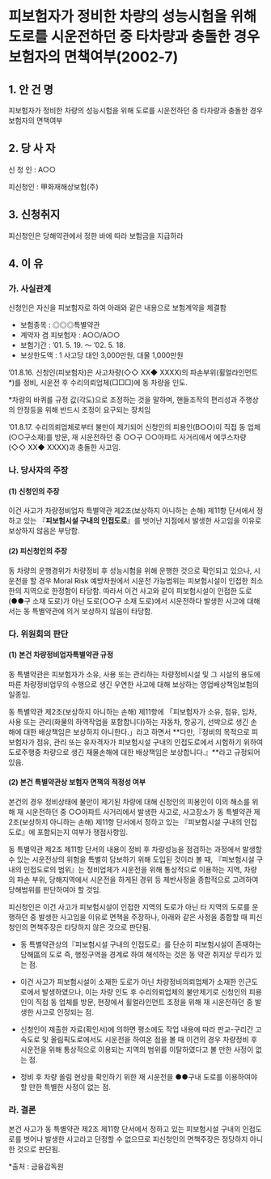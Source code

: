 # 피보험자가 정비한 차량의 성능시험을 위해 도로를 시운전하던 중 타차량과 충돌한 경우 보험자의 면책여부(2002-7)


## 1. 안 건 명
피보험자가 정비한 차량의 성능시험을 위해 도로를 시운전하던 중 타차량과 충돌한 경우 보험자의 면책여부

## 2. 당 사 자

신 청 인 : A○○

피신청인 : 甲화재해상보험(주) 

## 3. 신청취지

피신청인은 당해약관에서 정한 바에 따라 보험금을 지급하라
    
## 4. 이   유
### 가. 사실관계
신청인은 자신을 피보험자로 하여 아래와 같은 내용으로 보험계약을 체결함
   
- 보험종목 : ◎◎◎특별약관
- 계약자 겸 피보험자 : A○○/A○○
- 보험기간 : ’01. 5. 19. ～ ’02. 5. 18.
- 보상한도액 : 1 사고당 대인 3,000만원, 대물 1,000만원
      
’01.8.16. 신청인(피보험자)은 사고차량(◇◇ XX◆ XXXX)의 파손부위(휠얼라인먼트*)를 정비, 시운전 후 수리의뢰업체(□□□)에 동 차량을 인도.

*차량의 바퀴를 규정 값(각도)으로 조정하는 것을 말하며, 핸들조작의 편리성과 주행상의 안정등을 위해 반드시 조정이 요구되는 장치임 


’01.8.17. 수리의뢰업체로부터 불만이 제기되어 신청인의 피용인(B○○)이 직접 동 업체(○○구소재)를 방문, 재 시운전하던 중 ○○구 ○○아파트 사거리에서 에쿠스차량(◇◇ XX◆ XXXX)과 충돌한 사고임.

### 나. 당사자의 주장
#### (1) 신청인의 주장
이건 사고가 차량정비업자 특별약관 제2조(보상하지 아니하는 손해) 제11항 단서에서 정하고 있는 『**피보험시설 구내의 인접도로**』를 벗어난 지점에서 발생한 사고임을 이유로 보상하지 않음은 부당함.

#### (2) 피신청인의 주장
동 차량의 운행경위가 차량정비 후 성능시험을 위해 운행한 것으로 확인되고 있으나, 시운전을 할 경우 Moral Risk 예방차원에서 시운전 가능범위는 피보험시설이 인접한 최소한의 지역으로 한정함이 타당함. 따라서 이건 사고와 같이 피보험시설이 인접한 도로(●●구 소재 도로)가 아닌 도로(○○구 소재 도로)에서 시운전하다 발생한 사고에 대해서는 동 특별약관에 의거 보상하지 않음이 타당함.
 
### 다. 위원회의 판단
#### (1) 본건 차량정비업자특별약관 규정 

동 특별약관은 피보험자가 소유, 사용 또는 관리하는 차량정비시설 및 그 시설의 용도에 따른 차량정비업무의 수행으로 생긴 우연한 사고에 대해 보상하는 영업배상책임보험의 일종임.

동 특별약관 제2조(보상하지 아니하는 손해) 제11항에 「피보험자가 소유, 점유, 임차, 사용 또는 관리(화물의 하역작업을 포함합니다)하는 자동차, 항공기, 선박으로 생긴 손해에 대한 배상책임은 보상하지 아니한다.」라고 하면서 **다만,『정비의 목적으로 피보험자가 점유, 관리 또는 유자격자가 피보험시설 구내의 인접도로에서 시험하기 위하여 도로주행중 차량으로 생긴 재물손해에 대한 배상책임은 보상합니다.』**라고 규정되어 있음.

#### (2) 본건 특별약관상 보험자 면책의 적정성 여부

본건의 경우 정비상태에 불만이 제기된 차량에 대해 신청인의 피용인이 이의 해소를 위해 재 시운전하던 중 ○○아파트 사거리에서 발생한 사고로, 사고장소가 동 특별약관 제2조(보상하지 아니하는 손해) 제11항 단서에서 정하고 있는 『피보험시설 구내의 인접도로』에 포함되는지 여부가 쟁점사항임.

동 특별약관 제2조 제11항 단서의 내용이 정비 후 차량성능을 점검하는 과정에서 발생할 수 있는 시운전상의 위험을 특별히 담보하기 위해 도입된 것이라 볼 때, 『피보험시설 구내의 인접도로의 범위』는 정비업체가 시운전을 위해 통상적으로 이용하는 지역, 차량의 파손 부위, 당해지역에서 시운전을 하게된 경위 등 제반사정을 종합적으로 고려하여 당해범위를 판단하여야 할 것임.

피신청인은 이건 사고가 피보험시설이 인접한 지역의 도로가 아닌 타 지역의 도로를 운행하던 중 발생한 사고임을 이유로 면책을 주장하나, 아래와 같은 사정을 종합할 때 피신청인의 면책주장은 타당하지 않은 것으로 판단됨.

  - 동 특별약관상의『피보험시설 구내의 인접도로』를 단순히 피보험시설이 존재하는 당해區의 도로 즉, 행정구역을 경계로 하여 해석하는 것은 동 약관 취지상 무리가 있는 점.

  - 이건 사고가 피보험시설이 소재한 도로가 아닌 차량정비의뢰업체가 소재한 인근도로에서 발생하였으나, 이는 차량 인도 후 수리의뢰업체의 불만제기로 신청인의 피용인이 직접 동 업체를 방문, 현장에서 휠얼라인먼트 조정을 위해 재 시운전하던 중 발생한 사고로 인정되는 점.

  - 신청인이 제출한 자료(확인서)에 의하면 평소에도 작업 내용에 따라 판교-구리간 고속도로 및 올림픽도로에서도 시운전을 하여온 점을 볼 때 이건의 경우 차량정비 후 시운전을 위해 통상적으로 이용되는 지역의 범위를 이탈하였다고 볼 만한 사정이 없는 점.

  - 정비 후 차량 쏠림 현상을 확인하기 위한 재 시운전을 ●●구내 도로를 이용하여야 할 만한 특별한 사정이 없는 점. 

### 라. 결론

본건 사고가 동 특별약관 제2조 제11항 단서에서 정하고 있는 피보험시설 구내의 인접도로를 벗어나 발생한 사고라고 단정할 수 없으므로 피신청인의 면책주장은 정당하지 아니한 것으로 판단됨.

*출처 : 금융감독원